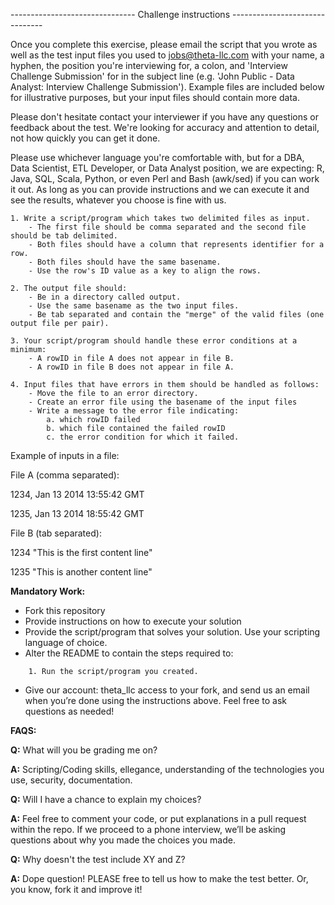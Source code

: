------------------------------- Challenge instructions -------------------------------

Once you complete this exercise, please email the script that you wrote as well as the test input files you used to jobs@theta-llc.com with your name, a hyphen, the position you're interviewing for, a colon, and 'Interview Challenge Submission' for in  the subject line (e.g. 'John Public - Data Analyst: Interview Challenge Submission'). Example files are included below for illustrative purposes, but your input files should contain more data. 

Please don't hesitate contact your interviewer if you have any questions or feedback about the test.  We're looking for accuracy and attention to detail, not how quickly you can get it done.

Please use whichever language you're comfortable with, but for a DBA, Data Scientist, ETL Developer, or Data Analyst position, we are expecting: R, Java, SQL, Scala, Python, or even Perl and Bash (awk/sed) if you can work it out. As long as you can provide instructions and we can execute it and see the results, whatever you choose is fine with us.

    1. Write a script/program which takes two delimited files as input.
        - The first file should be comma separated and the second file should be tab delimited. 
        - Both files should have a column that represents identifier for a row.
        - Both files should have the same basename.
        - Use the row's ID value as a key to align the rows.
        
    2. The output file should:
        - Be in a directory called output.
        - Use the same basename as the two input files.
        - Be tab separated and contain the "merge" of the valid files (one output file per pair).

    3. Your script/program should handle these error conditions at a minimum:
        - A rowID in file A does not appear in file B.
        - A rowID in file B does not appear in file A.

    4. Input files that have errors in them should be handled as follows:
        - Move the file to an error directory.
        - Create an error file using the basename of the input files
        - Write a message to the error file indicating:
            a. which rowID failed
            b. which file contained the failed rowID 
            c. the error condition for which it failed.

Example of inputs in a file:

File A (comma separated):

1234, Jan 13 2014 13:55:42 GMT

1235, Jan 13 2014 18:55:42 GMT

File B (tab separated):

1234    "This is the first content line"

1235    "This is another content line"

**Mandatory Work:**

- Fork this repository
- Provide instructions on how to execute your solution
- Provide the script/program that solves your solution. Use your scripting language of choice.
- Alter the README to contain the steps required to:

```
    1. Run the script/program you created.
```

- Give our account: theta_llc access to your fork, and send us an email when you’re done using the instructions above. Feel free to ask questions as needed!

**FAQS:**

**Q:** What will you be grading me on?

**A:** Scripting/Coding skills, ellegance, understanding of the technologies you use, security, documentation.


**Q:** Will I have a chance to explain my choices?

**A:** Feel free to comment your code, or put explanations in a pull request within the repo. If we proceed to a phone interview, we’ll be asking questions about why you made the choices you made.

**Q:** Why doesn't the test include XY and Z?

**A:** Dope question! PLEASE free to tell us how to make the test better. Or, you know, fork it and improve it! 
